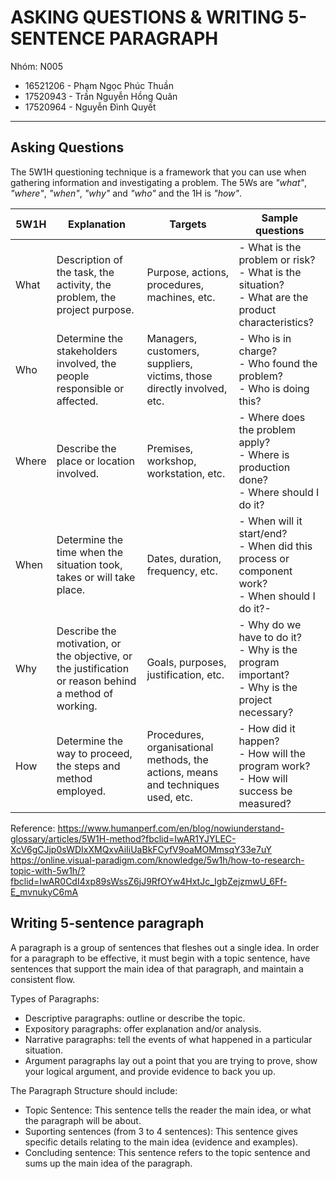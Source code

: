 # ASKING QUESTIONS & WRITING 5-SENTENCE PARAGRAPH

Nhóm: N005

- 16521206 - Phạm Ngọc Phúc Thuần
- 17520943 - Trần Nguyễn Hồng Quân
- 17520964 - Nguyễn Đình Quyết

---

## Asking Questions

The 5W1H questioning technique is a framework that you can use when gathering information and investigating a problem. The 5Ws are *"what"*, *"where"*, *"when"*, *"why"* and *"who"* and the 1H is *"how"*.

| 5W1H  | Explanation                                                                                           | Targets                                                                          | Sample questions                                                                                        |
| ----- | ----------------------------------------------------------------------------------------------------- | -------------------------------------------------------------------------------- | ------------------------------------------------------------------------------------------------------- |
| What  | Description of the task, the activity, the problem, the project purpose.                              | Purpose, actions, procedures, machines, etc.                                     | - What is the problem or risk? <br>- What is the situation? <br>- What are the product characteristics? |
| Who   | Determine the stakeholders involved, the people responsible or affected.                              | Managers, customers, suppliers, victims, those directly involved, etc.           | - Who is in charge? <br>- Who found the problem? <br>- Who is doing this?                               |
| Where | Describe the place or location involved.                                                              | Premises, workshop, workstation, etc.                                            | - Where does the problem apply? <br>- Where is production done? <br>- Where should I do it?             |
| When  | Determine the time when the situation took, takes or will take place.                                 | Dates, duration, frequency, etc.                                                 | - When will it start/end? <br>- When did this process or component work? <br>- When should I do it?-    |
| Why   | Describe the motivation, or the objective, or the justification or reason behind a method of working. | Goals, purposes, justification, etc.                                             | - Why do we have to do it? <br>- Why is the program important? <br>- Why is the project necessary?      |
| How   | Determine the way to proceed, the steps and method employed.                                          | Procedures, organisational methods, the actions, means and techniques used, etc. | - How did it happen? <br>- How will the program work? <br>- How will success be measured?               |

Reference: 
https://www.humanperf.com/en/blog/nowiunderstand-glossary/articles/5W1H-method?fbclid=IwAR1YJYLEC-XcV6gCJjp0sWDIxXMQxvAiIiUaBkFCyfV9oaMOMmsqY33e7uY
https://online.visual-paradigm.com/knowledge/5w1h/how-to-research-topic-with-5w1h/?fbclid=IwAR0CdI4xp89sWssZ6jJ9RfOYw4HxtJc_IgbZejzmwU_6Ff-E_mvnukyC6mA

## Writing 5-sentence paragraph

A paragraph is a group of sentences that fleshes out a single idea. In order for a paragraph to be effective, it must begin with a topic sentence, have sentences that support the main idea of that paragraph, and maintain a consistent flow.

Types of Paragraphs:

- Descriptive paragraphs: outline or describe the topic.
- Expository paragraphs: offer explanation and/or analysis.
- Narrative paragraphs: tell the events of what happened in a particular situation.
- Argument paragraphs lay out a point that you are trying to prove, show your logical argument, and provide evidence to back you up.

The Paragraph Structure should include:

- Topic Sentence: This sentence tells the reader the main idea, or what the paragraph will be about.
- Suporting sentences (from 3 to 4 sentences): This sentence gives specific details relating to the main idea (evidence and examples).
- Concluding sentence: This sentence refers to the topic sentence and sums up the main idea of the paragraph.
